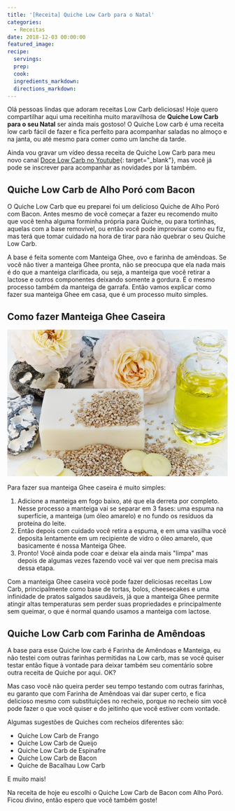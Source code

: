 ```yaml
---
title: '[Receita] Quiche Low Carb para o Natal'
categories:
  - Receitas
date: 2018-12-03 00:00:00
featured_image:
recipe:
  servings:
  prep:
  cook:
  ingredients_markdown:
  directions_markdown:
---
```


Ol&aacute; pessoas lindas que adoram receitas Low Carb deliciosas! Hoje quero compartilhar aqui uma receitinha muito maravilhosa de **Quiche Low Carb para o seu Natal** ser ainda mais gostoso! O Quiche Low carb &eacute; uma receita low carb f&aacute;cil de fazer e fica perfeito para acompanhar saladas no almo&ccedil;o e na janta, ou at&eacute; mesmo para comer como um lanche da tarde.

Ainda vou gravar um v&iacute;deo dessa receita de Quiche Low Carb para meu novo canal [Doce Low Carb no Youtube](https://www.youtube.com/fabiolafaria?sub_confirmation=1){: target="_blank"}, mas voc&ecirc; j&aacute; pode se inscrever para acompanhar as novidades por l&aacute; tamb&eacute;m.

## **Quiche Low Carb de Alho Por&oacute; com Bacon**

O Quiche Low Carb que eu preparei foi um delicioso Quiche de Alho Por&oacute; com Bacon. Antes mesmo de voc&ecirc; come&ccedil;ar a fazer eu recomendo muito que voc&ecirc; tenha alguma forminha pr&oacute;pria para Quiche, ou para tortinhas, aquelas com a base remov&iacute;vel, ou ent&atilde;o voc&ecirc; pode improvisar como eu fiz, mas ter&aacute; que tomar cuidado na hora de tirar para n&atilde;o quebrar o seu Quiche Low Carb.

A base &eacute; feita somente com Manteiga Ghee, ovo e farinha de am&ecirc;ndoas. Se voc&ecirc; n&atilde;o tiver a manteiga Ghee pronta, n&atilde;o se preocupa que ela nada mais &eacute; do que a manteiga clarificada, ou seja, a manteiga que voc&ecirc; retirar a lactose e outros componentes deixando somente a gordura. &Eacute; o mesmo processo tamb&eacute;m da manteiga de garrafa. Ent&atilde;o vamos explicar como fazer sua manteiga Ghee em casa, que &eacute; um processo muito simples.

## Como fazer Manteiga Ghee Caseira

![](/uploads/manteiga-ghee-clarificada.jpg)

Para fazer sua manteiga Ghee caseira &eacute; muito simples:

1. Adicione a manteiga em fogo baixo, at&eacute; que ela derreta por completo. Nesse processo a manteiga vai se separar em 3 fases: uma espuma na superf&iacute;cie, a manteiga (um &oacute;leo amarelo) e no fundo os res&iacute;duos da prote&iacute;na do leite.&nbsp;
2. Ent&atilde;o depois com cuidado voc&ecirc; retira a espuma, e em uma vasilha voc&ecirc; deposita lentamente em um recipiente de vidro o &oacute;leo amarelo, que basicamente &eacute; nossa Manteiga Ghee.
3. Pronto! Voc&ecirc; ainda pode coar e deixar ela ainda mais "limpa" mas depois de algumas vezes fazendo voc&ecirc; vai ver que nem precisa mais dessa etapa.

Com a manteiga Ghee caseira voc&ecirc; pode fazer deliciosas receitas Low Carb, principalmente como base de tortas, bolos, cheesecakes e uma infinidade de pratos salgados saud&aacute;veis, j&aacute; que a manteiga Ghee permite atingir altas temperaturas sem perder suas propriedades e principalmente sem queimar, o que &eacute; normal quando usamos a manteiga com lactose.

## Quiche Low Carb com Farinha de Am&ecirc;ndoas

A base para esse Quiche low carb &eacute; Farinha de Am&ecirc;ndoas e Manteiga, eu n&atilde;o testei com outras farinhas permitidas na Low carb, mas se voc&ecirc; quiser testar ent&atilde;o fique &agrave; vontade para deixar tamb&eacute;m seu coment&aacute;rio sobre outra receita de Quiche por aqui. OK?

Mas caso voc&ecirc; n&atilde;o queira perder seu tempo testando com outras farinhas, eu garanto que com Farinha de Am&ecirc;ndoas vai dar super certo, e fica delicioso mesmo com substitui&ccedil;&otilde;es no recheio, porque no recheio sim voc&ecirc; pode fazer o que voc&ecirc; quiser e do jeitinho que voc&ecirc; estiver com vontade.

Algumas sugest&otilde;es de Quiches com recheios diferentes s&atilde;o:

* Quiche Low Carb de Frango
* Quiche Low Carb de Queijo
* Quiche Low Carb de Espinafre
* Quiche Low Carb de Bacon
* Quiche de Bacalhau Low Carb

E muito mais!

Na receita de hoje eu escolhi o Quiche Low Carb de Bacon com Alho Por&oacute;. Ficou divino, ent&atilde;o espero que voc&ecirc; tamb&eacute;m goste!

&nbsp;

&nbsp;

&nbsp;

&nbsp;

&nbsp;

&nbsp;

&nbsp;